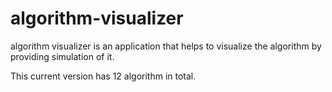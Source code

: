 # algorithm-visualizer

algorithm visualizer is an application that helps to visualize the algorithm by providing simulation of it. 

This current version has 12 algorithm in total.
